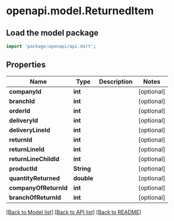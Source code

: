 # openapi.model.ReturnedItem

## Load the model package
```dart
import 'package:openapi/api.dart';
```

## Properties
Name | Type | Description | Notes
------------ | ------------- | ------------- | -------------
**companyId** | **int** |  | [optional] 
**branchId** | **int** |  | [optional] 
**orderId** | **int** |  | [optional] 
**deliveryId** | **int** |  | [optional] 
**deliveryLineId** | **int** |  | [optional] 
**returnId** | **int** |  | [optional] 
**returnLineId** | **int** |  | [optional] 
**returnLineChildId** | **int** |  | [optional] 
**productId** | **String** |  | [optional] 
**quantityReturned** | **double** |  | [optional] 
**companyOfReturnId** | **int** |  | [optional] 
**branchOfReturnId** | **int** |  | [optional] 

[[Back to Model list]](../README.md#documentation-for-models) [[Back to API list]](../README.md#documentation-for-api-endpoints) [[Back to README]](../README.md)



